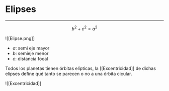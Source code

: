 # Elipses
***
$$
b{^2}+c{^2}=a{^2}
$$

![[Elipse.png]]

- $a \text{: semi eje mayor}$
-  $b \text{: semieje menor}$
- $c \text{: distancia focal}$

Todos los planetas tienen órbitas elípticas, la [[Excentricidad]] de dichas elipses define qué tanto se parecen o no a una órbita cicular.


![[Excentricidad]]